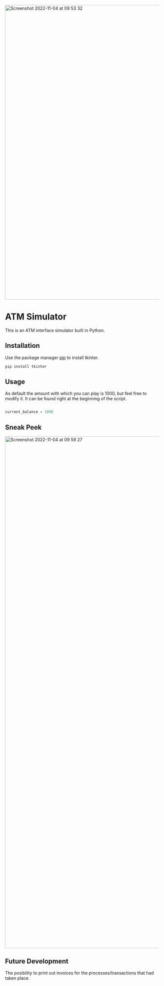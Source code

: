 <img width="962" alt="Screenshot 2022-11-04 at 09 53 32" src="https://user-images.githubusercontent.com/90323785/199922464-4f981f88-e9f7-4ac2-a746-f1af437a6ef1.png">

# ATM Simulator

This is an ATM interface simulator built in Python.



## Installation

Use the package manager [pip](https://pip.pypa.io/en/stable/) to install tkinter.

```bash
pip install tkinter
```


## Usage

As default the amount with which you can play is 1000, but feel free to modify it.
It can be found right at the beginning of the script.

```python

current_balance = 1000

```


## Sneak Peek

<img width="1672" alt="Screenshot 2022-11-04 at 09 59 27" src="https://user-images.githubusercontent.com/90323785/199924053-fbe6d44a-6313-4175-9cb6-c1b20568ec3f.png">



## Future Development

The posibility to print out invoices for the processes/transactions that had taken place.

